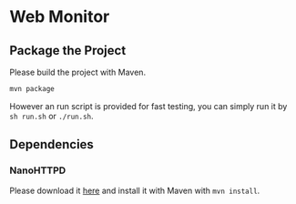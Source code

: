 # Web Monitor

## Package the Project

Please build the project with Maven.

```bash
mvn package
```

However an run script is provided for fast testing, you can simply run it by `sh run.sh` or `./run.sh`.

## Dependencies

### NanoHTTPD

Please download it [here](https://github.com/NanoHttpd/nanohttpd) and install it with Maven with `mvn install`.